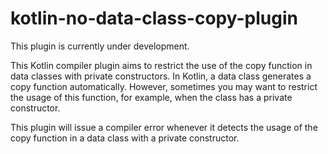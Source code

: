 # kotlin-no-data-class-copy-plugin

This plugin is currently under development.

This Kotlin compiler plugin aims to restrict the use of the copy function in data classes with private constructors.
In Kotlin, a data class generates a copy function automatically. However, sometimes you may want to restrict the usage of this function, for  example, when the class has a private constructor.

This plugin will issue a compiler error whenever it detects the usage of the copy function in a data class with a private constructor.
